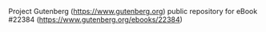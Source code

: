 Project Gutenberg (https://www.gutenberg.org) public repository for eBook #22384 (https://www.gutenberg.org/ebooks/22384)
